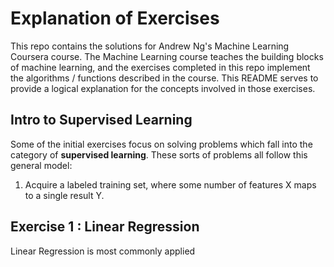 Explanation of Exercises 
=======
This repo contains the solutions for Andrew Ng's Machine Learning Coursera course.
The Machine Learning course teaches the building blocks of machine learning,
and the exercises completed in this repo implement the algorithms / functions
described in the course. This README serves to provide a logical explanation 
for the concepts involved in those exercises.

## Intro to Supervised Learning
Some of the initial exercises focus on solving problems which fall into the
category of **supervised learning**. These sorts of problems all follow this
general model:  
1. Acquire a labeled training set, where some number of features X maps to a 
single result Y. 

## Exercise 1 : Linear Regression
Linear Regression is most commonly applied 
